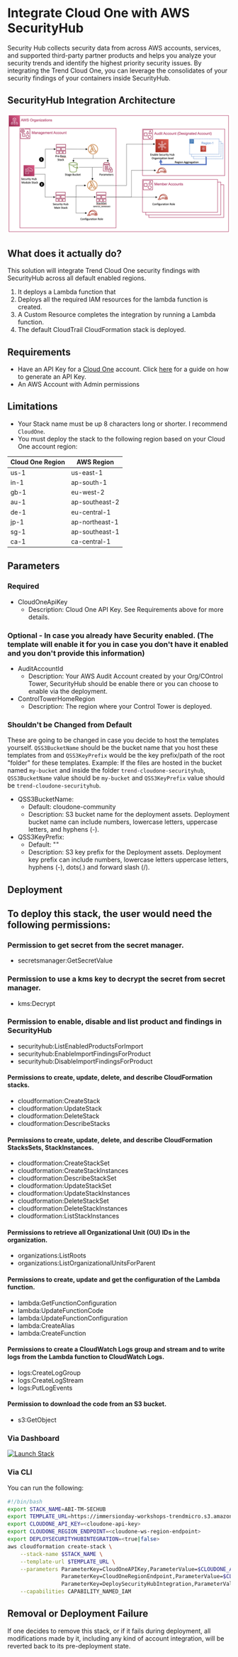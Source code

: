 # Integrate Cloud One with AWS SecurityHub

Security Hub collects security data from across AWS accounts, services, and supported third-party partner products and helps you analyze your security trends and identify the highest priority security issues. By integrating the Trend Cloud One, you can leverage the consolidates of your security findings of your containers inside SecurityHub.

## SecurityHub Integration Architecture

![SecurityHub Integration Architecture](../../images/sechub-installation-workflow.png)

## What does it actually do?

This solution will integrate Trend Cloud One security findings with SecurityHub across all default enabled regions.

1. It deploys a Lambda function that 
1. Deploys all the required IAM resources for the lambda function is created.
2. A Custom Resource completes the integration by running a Lambda function.
3. The default CloudTrail CloudFormation stack is deployed.


## Requirements

- Have an API Key for a [Cloud One](https://www.trendmicro.com/cloudone) account. Click [here](https://cloudone.trendmicro.com/docs/identity-and-account-management/c1-api-key/#new-api-key) for a guide on how to generate an API Key.
- An AWS Account with Admin permissions


## Limitations

- Your Stack name must be up 8 characters long or shorter. I recommend `CloudOne`.
- You must deploy the stack to the following region based on your Cloud One account region:

| Cloud One Region  | AWS Region      |
| ----------------- | --------------- |
| us-1              | us-east-1       |
| in-1              | ap-south-1      |
| gb-1              | eu-west-2       |
| au-1              | ap-southeast-2  |
| de-1              | eu-central-1    |
| jp-1              | ap-northeast-1  |
| sg-1              | ap-southeast-1  |
| ca-1              | ca-central-1    |

## Parameters

### Required

- CloudOneApiKey
  - Description: Cloud One API Key. See Requirements above for more details.

### Optional - In case you already have Security enabled. (The template will enable it for you in case you don't have it enabled and you don't provide this information)

- AuditAccountId
  - Description: Your AWS Audit Account created by your Org/COntrol Tower, SecurityHub should be enable there or you can choose to enable via the deployment.
- ControlTowerHomeRegion
  - Description: The region where your Control Tower is deployed.


### Shouldn't be Changed from Default

These are going to be changed in case you decide to host the templates yourself. `QSS3BucketName` should be the bucket name that you host these templates from and `QSS3KeyPrefix` would be the key prefix/path of the root "folder" for these templates. Example: If the files are hosted in the bucket named `my-bucket` and inside the folder `trend-cloudone-securityhub`, `QSS3BucketName` value should be `my-bucket` and `QSS3KeyPrefix` value should be `trend-cloudone-securityhub`.

- QSS3BucketName:
  - Default: cloudone-community
  - Description: S3 bucket name for the deployment assets. Deployment bucket name
    can include numbers, lowercase letters, uppercase letters, and hyphens (-).
- QSS3KeyPrefix:
  - Default: ""
  - Description: S3 key prefix for the Deployment assets. Deployment key prefix can include numbers, lowercase letters uppercase letters, hyphens (-), dots(.) and forward slash (/).

## Deployment

## To deploy this stack, the user would need the following permissions:

### Permission to get secret from the secret manager.
- secretsmanager:GetSecretValue
### Permission to use a kms key to decrypt the secret from secret manager.
- kms:Decrypt
### Permission to enable, disable and list product and findings in SecurityHub
- securityhub:ListEnabledProductsForImport
- securityhub:EnableImportFindingsForProduct
- securityhub:DisableImportFindingsForProduct
#### Permissions to create, update, delete, and describe CloudFormation stacks.
- cloudformation:CreateStack
- cloudformation:UpdateStack
- cloudformation:DeleteStack
- cloudformation:DescribeStacks
#### Permissions to create, update, delete, and describe CloudFormation StacksSets, StackInstances.
- cloudformation:CreateStackSet
- cloudformation:CreateStackInstances
- cloudformation:DescribeStackSet
- cloudformation:UpdateStackSet
- cloudformation:UpdateStackInstances
- cloudformation:DeleteStackSet
- cloudformation:DeleteStackInstances
- cloudformation:ListStackInstances
#### Permissions to retrieve all Organizational Unit (OU) IDs in the organization.
- organizations:ListRoots
- organizations:ListOrganizationalUnitsForParent
#### Permissions to create, update and get the configuration of the Lambda function.
- lambda:GetFunctionConfiguration
- lambda:UpdateFunctionCode
- lambda:UpdateFunctionConfiguration
- lambda:CreateAlias
- lambda:CreateFunction
#### Permissions to create a CloudWatch Logs group and stream and to write logs from the Lambda function to CloudWatch Logs.
- logs:CreateLogGroup
- logs:CreateLogStream
- logs:PutLogEvents 
#### Permission to download the code from an S3 bucket.
- s3:GetObject

### Via Dashboard

[![Launch Stack](https://cdn.rawgit.com/buildkite/cloudformation-launch-stack-button-svg/master/launch-stack.svg)](https://console.aws.amazon.com/cloudformation/home#/stacks/new?stackName=CloudOne-SSM&templateURL=https://immersionday-workshops-trendmicro.s3.amazonaws.com/abi/main.template.yaml)

### Via CLI

You can run the following:

```bash
#!/bin/bash
export STACK_NAME=ABI-TM-SECHUB
export TEMPLATE_URL=https://immersionday-workshops-trendmicro.s3.amazonaws.com/abi/main.template.yaml
export CLOUDONE_API_KEY=<cloudone-api-key>
export CLOUDONE_REGION_ENDPOINT=<cloudone-ws-region-endpoint>
export DEPLOYSECURITYHUBINTEGRATION=<true|false>
aws cloudformation create-stack \
    --stack-name $STACK_NAME \
    --template-url $TEMPLATE_URL \
    --parameters ParameterKey=CloudOneAPIKey,ParameterValue=$CLOUDONE_API_KEY \
                 ParameterKey=CloudOneRegionEndpoint,ParameterValue=$CLOUDONE_REGION_ENDPOINT \
                 ParameterKey=DeploySecurityHubIntegration,ParameterValue=$DEPLOYSECURITYHUBINTEGRATION \
    --capabilities CAPABILITY_NAMED_IAM
```

## Removal or Deployment Failure

If one decides to remove this stack, or if it fails during deployment, all modifications made by it, including any kind of account integration, will be reverted back to its pre-deployment state.
